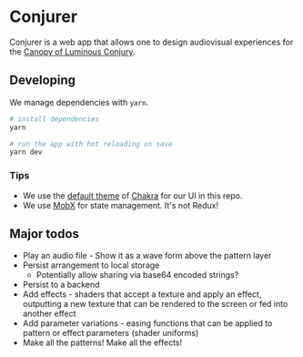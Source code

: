 # Conjurer

Conjurer is a web app that allows one to design audiovisual experiences for the [Canopy of Luminous Conjury](https://se.cretfi.re/canopy/).

## Developing

We manage dependencies with `yarn`.

```bash
# install dependencies
yarn

# run the app with hot reloading on save
yarn dev
```

### Tips

- We use the [default theme](https://chakra-ui.com/docs/styled-system/theme#gray) of [Chakra](https://chakra-ui.com/) for our UI in this repo.
- We use [MobX](https://github.com/mobxjs/mobx) for state management. It's not Redux!

## Major todos

- Play an audio file - Show it as a wave form above the pattern layer
- Persist arrangement to local storage
  - Potentially allow sharing via base64 encoded strings?
- Persist to a backend
- Add effects - shaders that accept a texture and apply an effect, outputting a new texture that can be rendered to the screen or fed into another effect
- Add parameter variations - easing functions that can be applied to pattern or effect parameters (shader uniforms)
- Make all the patterns! Make all the effects!
